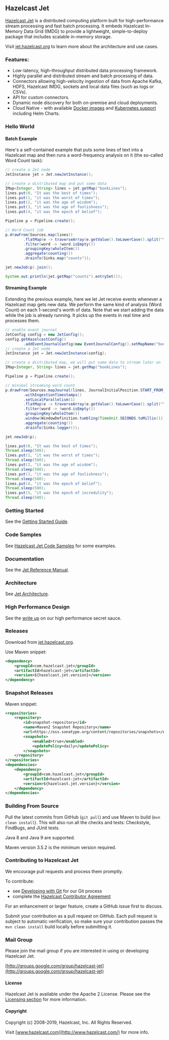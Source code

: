 ## Hazelcast Jet

[Hazelcast Jet](http://jet.hazelcast.org) is a distributed computing
platform built for high-performance stream processing and fast batch
processing. It embeds Hazelcast In-Memory Data Grid (IMDG) to provide
a lightweight, simple-to-deploy package that includes scalable
in-memory storage.

Visit [jet.hazelcast.org](http://jet.hazelcast.org) to learn more
about the architecture and use cases.

### Features:

* Low-latency, high-throughput distributed data processing framework.
* Highly parallel and distributed stream and batch processing of data.
* Connectors allowing high-velocity ingestion of data from Apache
Kafka, HDFS, Hazelcast IMDG, sockets and local data files (such as
logs or CSVs).
* API for custom connectors.
* Dynamic node discovery for both on-premise and cloud deployments.
* Cloud Native - with available [Docker images](https://hub.docker.com/r/hazelcast/hazelcast-jet/) 
and [Kubernetes support](https://github.com/hazelcast/hazelcast-jet-code-samples/tree/master/integration/kubernetes)
including Helm Charts.

### Hello World

#### Batch Example

Here's a self-contained example that puts some lines of text into a
Hazelcast map and then runs a word-frequency analysis on it (the
so-called Word Count task):

```java
// create a Jet node
JetInstance jet = Jet.newJetInstance();

// create a distributed map and put some data
IMap<Integer, String> lines = jet.getMap("bookLines");
lines.put(0, "It was the best of times");
lines.put(1, "it was the worst of times");
lines.put(2, "it was the age of wisdom");
lines.put(3, "it was the age of foolishness");
lines.put(4, "it was the epoch of belief");

Pipeline p = Pipeline.create();

// Word Count job
p.drawFrom(Sources.map(lines))
        .flatMap(e -> traverseArray(e.getValue().toLowerCase().split("\\W+")))
        .filter(word -> !word.isEmpty())
        .groupingKey(wholeItem())
        .aggregate(counting())
        .drainTo(Sinks.map("counts"));

jet.newJob(p).join();

System.out.println(jet.getMap("counts").entrySet());
```

#### Streaming Example

Extending the previous example, here we let Jet receive events whenever
a Hazelcast map gets new data. We perform the same kind of analysis
(Word Count) on each 1-second's worth of data. Note that we start adding
the data while the job is already running. It picks up the events in
real time and processes them.

```java
// enable event journal
JetConfig config = new JetConfig();
config.getHazelcastConfig()
        .addEventJournalConfig(new EventJournalConfig().setMapName("bookLines"));
// create a Jet node
JetInstance jet = Jet.newJetInstance(config);

// create a distributed map, we will put some data to stream later on
IMap<Integer, String> lines = jet.getMap("bookLines");

Pipeline p = Pipeline.create();

// minimal streaming word count
p.drawFrom(Sources.mapJournal(lines, JournalInitialPosition.START_FROM_OLDEST))
        .withIngestionTimestamps()
        .setLocalParallelism(1)
        .flatMap(e -> traverseArray(e.getValue().toLowerCase().split("\\W+")))
        .filter(word -> !word.isEmpty())
        .groupingKey(wholeItem())
        .window(WindowDefinition.tumbling(TimeUnit.SECONDS.toMillis(1)))
        .aggregate(counting())
        .drainTo(Sinks.logger());

jet.newJob(p);

lines.put(0, "It was the best of times");
Thread.sleep(500);
lines.put(1, "it was the worst of times");
Thread.sleep(500);
lines.put(2, "it was the age of wisdom");
Thread.sleep(500);
lines.put(3, "it was the age of foolishness");
Thread.sleep(500);
lines.put(4, "it was the epoch of belief");
Thread.sleep(500);
lines.put(5, "it was the epoch of incredulity");
Thread.sleep(500);
```

### Getting Started

See the
[Getting Started Guide](http://jet.hazelcast.org/getting-started/).


### Code Samples

See
[Hazelcast Jet Code Samples](https://github.com/hazelcast/hazelcast-jet-code-samples)
for some examples.

### Documentation

See the [Jet Reference Manual](https://jet.hazelcast.org/documentation/).

### Architecture

See [Jet Architecture](https://jet.hazelcast.org/architecture/).

### High Performance Design

See the [write up](https://jet.hazelcast.org/performance/) on our high
performance secret sauce.

### Releases

Download from [jet.hazelcast.org](http://jet.hazelcast.org/download/).

Use Maven snippet:
```xml
<dependency>
    <groupId>com.hazelcast.jet</groupId>
    <artifactId>hazelcast-jet</artifactId>
    <version>${hazelcast.jet.version}</version>
</dependency>
```

### Snapshot Releases

Maven snippet:
```xml
<repositories>
    <repository>
        <id>snapshot-repository</id>
        <name>Maven2 Snapshot Repository</name>
        <url>https://oss.sonatype.org/content/repositories/snapshots</url>
        <snapshots>
            <enabled>true</enabled>
            <updatePolicy>daily</updatePolicy>
        </snapshots>
    </repository>
</repositories>
<dependencies>
    <dependency>
        <groupId>com.hazelcast.jet</groupId>
        <artifactId>hazelcast-jet</artifactId>
        <version>${hazelcast.jet.version}</version>
    </dependency>
</dependencies>
```

### Building From Source

Pull the latest commits from GitHub (`git pull`) and use Maven to
build (`mvn clean install`). This will also run all the checks and
tests: Checkstyle, FindBugs, and JUnit tests.

Java 8 and Java 9 are supported. 

Maven version 3.5.2 is the minimum version required. 

### Contributing to Hazelcast Jet

We encourage pull requests and process them promptly.

To contribute:

* see [Developing with Git](https://hazelcast.atlassian.net/wiki/display/COM/Developing+with+Git) for our Git process
* complete the [Hazelcast Contributor Agreement](https://hazelcast.atlassian.net/wiki/display/COM/Hazelcast+Contributor+Agreement)

For an enhancement or larger feature, create a GitHub issue first to
discuss.

Submit your contribution as a pull request on GitHub. Each pull
request is subject to automatic verification, so make sure your
contribution passes the `mvn clean install` build locally before
submitting it.

### Mail Group

Please join the mail group if you are interested in using or
developing Hazelcast Jet.

[http://groups.google.com/group/hazelcast-jet](http://groups.google.com/group/hazelcast-jet)

#### License

Hazelcast Jet is available under the Apache 2 License. Please see the
[Licensing section](http://docs.hazelcast.org/docs/latest-dev/manual/html-single/index.html#licensing) for more information.

#### Copyright

Copyright (c) 2008-2019, Hazelcast, Inc. All Rights Reserved.

Visit [www.hazelcast.com](http://www.hazelcast.com/) for more info.
